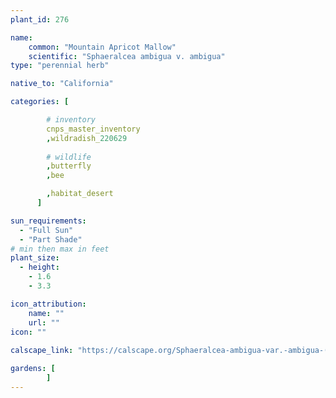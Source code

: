 ```yaml
---
plant_id: 276 

name: 
    common: "Mountain Apricot Mallow"   
    scientific: "Sphaeralcea ambigua v. ambigua"   
type: "perennial herb"

native_to: "California"

categories: [

        # inventory
        cnps_master_inventory
        ,wildradish_220629
        
        # wildlife
        ,butterfly
        ,bee

        ,habitat_desert
      ]

sun_requirements:
  - "Full Sun"
  - "Part Shade"
# min then max in feet
plant_size:
  - height: 
    - 1.6 
    - 3.3

icon_attribution: 
    name: ""
    url: ""
icon: ""
 
calscape_link: "https://calscape.org/Sphaeralcea-ambigua-var.-ambigua-(Mountain-Apricot-Mallow)"

gardens: [
        ]
---
```










